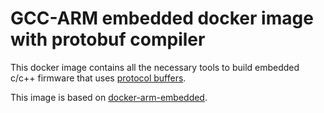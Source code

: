 GCC-ARM embedded docker image with protobuf compiler
====================================================

This docker image contains all the necessary tools to build
embedded c/c++ firmware that uses [protocol buffers].

This image is based on [docker-arm-embedded].

[protocol buffers]: https://developers.google.com/protocol-buffers/
[docker-arm-embedded]: https://hub.docker.com/r/productize/docker-arm-embedded/
